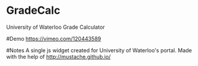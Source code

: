 # GradeCalc
University of Waterloo Grade Calculator

#Demo
https://vimeo.com/120443589

#Notes
A single js widget created for University of Waterloo's portal. 
Made with the help of http://mustache.github.io/